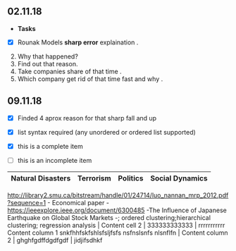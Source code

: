 ## 02.11.18

 * **Tasks** 
- [x] Rounak Models **sharp error** explaination .
2. Why that happened?
3. Find out that reason.
4. Take  companies share of that time .
5. Which company get rid of that time fast and why .

## 09.11.18
- [x] Finded 4 aprox reason for that sharp fall and up
- [x] list syntax required (any unordered or ordered list supported)
- [x] this is a complete item
- [ ] this is an incomplete item


Natural Disasters | Terrorism   | Politics | Social Dynamics
------------ | ------------- | -------------|-------------- 
http://library2.smu.ca/bitstream/handle/01/24714/luo_nannan_mrp_2012.pdf?sequence=1 - Economical paper - 
https://ieeexplore.ieee.org/document/6300485 -The Influence of Japanese Earthquake on Global Stock Markets -; ordered clustering;hierarchical clustering; regression analysis 
| Content cell 2 | 333333333333 | rrrrrrrrrrr
Content column 1 snkfhhfskfshlsfsljfsfs nsfnslsnfs nlsnflfn | Content column 2 | ghghfgdffdgdfgdf | jidjifsdhkf
